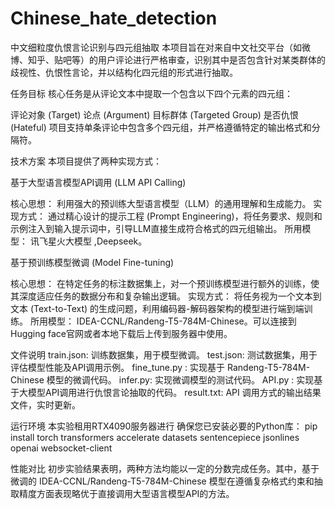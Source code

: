 # Chinese_hate_detection
中文细粒度仇恨言论识别与四元组抽取
本项目旨在对来自中文社交平台（如微博、知乎、贴吧等）的用户评论进行严格审查，识别其中是否包含针对某类群体的歧视性、仇恨性言论，并以结构化四元组的形式进行抽取。

任务目标
核心任务是从评论文本中提取一个包含以下四个元素的四元组：

评论对象 (Target)
论点 (Argument)
目标群体 (Targeted Group)
是否仇恨 (Hateful)
项目支持单条评论中包含多个四元组，并严格遵循特定的输出格式和分隔符。

技术方案
本项目提供了两种实现方式：

基于大型语言模型API调用 (LLM API Calling)

核心思想： 利用强大的预训练大型语言模型（LLM）的通用理解和生成能力。
实现方式： 通过精心设计的提示工程 (Prompt Engineering)，将任务要求、规则和示例注入到输入提示词中，引导LLM直接生成符合格式的四元组输出。
所用模型： 讯飞星火大模型 ,Deepseek。

基于预训练模型微调 (Model Fine-tuning)

核心思想： 在特定任务的标注数据集上，对一个预训练模型进行额外的训练，使其深度适应任务的数据分布和复杂输出逻辑。
实现方式： 将任务视为一个文本到文本 (Text-to-Text) 的生成问题，利用编码器-解码器架构的模型进行端到端训练。
所用模型： IDEA-CCNL/Randeng-T5-784M-Chinese。可以连接到Hugging face官网或者本地下载后上传到服务器中使用。

文件说明
train.json: 训练数据集，用于模型微调。
test.json: 测试数据集，用于评估模型性能及API调用示例。
fine_tune.py : 实现基于 Randeng-T5-784M-Chinese 模型的微调代码。
infer.py: 实现微调模型的测试代码。
API.py : 实现基于大模型API调用进行仇恨言论抽取的代码。
result.txt: API 调用方式的输出结果文件，实时更新。

运行环境
本实验租用RTX4090服务器进行
确保您已安装必要的Python库：
pip install torch transformers accelerate datasets sentencepiece jsonlines openai websocket-client

性能对比 
初步实验结果表明，两种方法均能以一定的分数完成任务。其中，基于微调的 IDEA-CCNL/Randeng-T5-784M-Chinese 模型在遵循复杂格式约束和抽取精度方面表现略优于直接调用大型语言模型API的方法。

